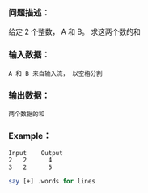 ### 问题描述：
    
给定 2 个整数， A 和 B。 求这两个数的和

### 输入数据：
    A 和 B 来自输入流， 以空格分割

### 输出数据：
    两个数据的和

### Example：

    Input    Output
    2   2      4
    3   2      5

```perl
say [+] .words for lines
```

